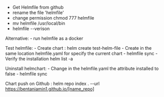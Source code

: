 -  Get Helmfile from github
-  rename the file 'helmfile'
-  change permission chmod 777 helmfile 
-  mv helmfile /usr/local/bin
-  helmfile --verison

Alternative:
    - run helmfile as a docker



Test helmfile:
    - Create chart : helm create test-helm-file
    - Create in the same location helmfile.yaml for specify the current chart
    - helmfile sync 
    - Verify the installation helm list -a 

Uninstall helmchart:
    - Change in the helmfile.yaml the attribute installed to false 
    - helmfile sync 


Chart push on Github : 
helm repo index . --url https://bentaniamin1.github.io/[name_repo]
